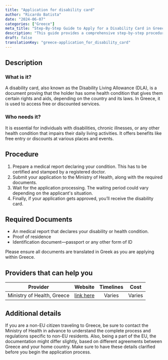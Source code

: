 ```yaml
---
title: "Application for disability card"
author: "Ricardo Batista"
date: "2024-06-07"
categories: ["Greece"]
meta_title: "Step-By-Step Guide to Apply for a Disability Card in Greece"
description: "This guide provides a comprehensive step-by-step procedure to apply for a disability card in Greece."
draft: false
translationKey: "greece-application_for_disability_card"
---
```


## Description
### What is it?
A disability card, also known as the Disability Living Allowance (DLA), is a document proving that the holder has some health condition that gives them certain rights and aids, depending on the country and its laws. In Greece, it is used to access free or discounted services.

### Who needs it?
It is essential for individuals with disabilities, chronic illnesses, or any other health condition that impairs their daily living activities. It offers benefits like free entry or discounts at various places and events.

## Procedure
1. Prepare a medical report declaring your condition. This has to be certified and stamped by a registered doctor.
2. Submit your application to the Ministry of Health, along with the required documents.
3. Wait for the application processing. The waiting period could vary depending on the applicant's situation.
4. Finally, if your application gets approved, you’ll receive the disability card.

## Required Documents
- An medical report that declares your disability or health condition.
- Proof of residence
- Identification document—passport or any other form of ID

Please ensure all documents are translated in Greek as you are applying within Greece.

## Providers that can help you

| Provider        |     Website     |     Timelines    |       Cost      |
| --------------- | --------------- |  :-------------: | :-------------: |
| Ministry of Health, Greece | [link here](https://www.moh.gov.gr/) | Varies | Varies  |

## Additional details
If you are a non-EU citizen traveling to Greece, be sure to contact the Ministry of Health in advance to understand the complete process and regulations specific to non-EU residents. Also, being a part of the EU, the documentation might differ slightly, based on different agreements between Greece and your home country. Make sure to have these details clarified before you begin the application process.